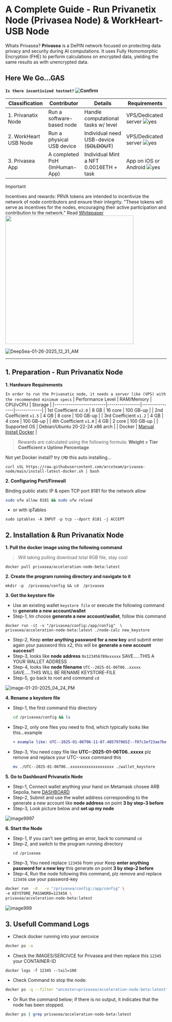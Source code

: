 # A Complete Guide - Run Privanetix Node (Privasea Node) & WorkHeart-USB Node

Whats Privasea? **Privasea** is a DePIN network focused on protecting data privacy and security during AI computations. It uses Fully Homomorphic Encryption (FHE) to perform calculations on encrypted data, yielding the same results as with unencrypted data.

## Here We Go...GAS 
**`Is there incentivized testnet?` ![Confirm](https://img.shields.io/badge/confirm-yes-brightgreen)**

| Classification                   | Contributor                    | Details                              | Requirements                  |
|----------------------------------|--------------------------------|--------------------------------------|-------------------------------|
| 1. Privanatix Node               | Run a software-based node      | Handle computational tasks w/ level      | VPS/Dedicated server ![yes](https://img.shields.io/badge/yes-brightgreen)  |
| 2. WorkHeart USB Node            | Run a physical USB device      | Individual need USB-device (~~SOLDOUT~~) | VPS/Dedicated server ![yes](https://img.shields.io/badge/yes-brightgreen)  |
| 3. Privasea App                  | A completed PoH (ImHuman-App)  | Individual Mint a NFT 0.0016ETH + task   | App on iOS or Android ![yes](https://img.shields.io/badge/yes-brightgreen) |

> [!IMPORTANT]
> Incentives and rewards: PRVA tokens are intended to incentivize the network of node contributors and ensure their integrity. "These tokens will serve as incentives for the nodes, encouraging their active participation and contribution to the network." Read [Whitepaper](https://privasea.ai/whitepaper)  <img src="https://github.com/user-attachments/assets/8dd49f17-867a-40f2-a6da-aa9ce564db74" width="400">

![DeepSea-01-26-2025_12_31_AM](https://github.com/user-attachments/assets/81a4ff84-a89f-4ef9-99cc-078bfde7bdee)

---

## 1. Preparation - Run Privanatix Node
**1. Hardware Requirements**

`In order to run the Privanatix node, it needs a server like (VPS) with the recommended minimum specs`
| Performance Level       | RAM/Memory     | CPU/vCPU       | Storage     |
|-------------------------|----------------|----------------|-------------|
| 1st Coefficient `x2.0`  | 8 GB           | 16 core        | 100 GB-up   | 
| 2nd Coefficient `x1.5`  | 4 GB           | 8 core         | 100 GB-up   |
| 3rd Coefficient `x1.2`  | 4 GB           | 4 core         | 100 GB-up   | 
| 4th Coefficient `x1.0`  | 4 GB           | 2 core         | 100 GB-up   | 
| Supported OS            | Debian/Ubuntu 20-22-24 x86 arch |
| Docker                  | [Manual Install Docker](https://docs.docker.com/engine/install/ubuntu/#install-using-the-repository) |

> Rewards are calculated using the following formula: **Weight = Tier Coefficient x Uptime Percentage**

Not yet Docker install? try `CMD` this auto installing...
```
curl sSL https://raw.githubusercontent.com/arcxteam/privasea-node/main/install-latest-docker.sh | bash
```
**2. Configuring Port/Firewall**

Binding public static IP & open TCP port 8181 for the network allow

```bash
sudo ufw allow 8181 && sudo ufw reload
```
- or with ipTables
```
sudo iptables -A INPUT -p tcp --dport 8181 -j ACCEPT
```

## 2. Installation & Run Privanatix Node

**1. Pull the docker image using the following command**

> Will taking pulling download total 9GB file, stay cool

```
docker pull privasea/acceleration-node-beta:latest
```
**2. Create the program running directory and navigate to it**

```
mkdir -p  /privasea/config && cd  /privasea
```
**3. Get the keystore file**

- Use an existing wallet `keystore file` or execute the following command to **generate a new account/wallet**
- Step-1, Im choose **generate a new account/wallet**, follow this command

```
docker run -it -v "/privasea/config:/app/config"  \
privasea/acceleration-node-beta:latest ./node-calc new_keystore
```
- Step-2, Keep **enter anything password for a new key** and submit enter again your password this x2, this will be **generate a new account success!!**
- Step-3, looks like **node address** `0x123456789xxxxxx` SAVE.....THIS A YOUR WALLET ADDRESS
- Step-4, looks like **node filename** `UTC--2025-01-06T06..xxxxx` SAVE.....THIS WILL BE RENAME KEYSTORE-FILE
- Step-5, go back to root and command `cd`

![image-01-20-2025_04_24_PM](https://github.com/user-attachments/assets/25cce29b-8b93-4bc5-a06d-5089b0ca8e8b)

**4. Rename a keystore file**

- Step-1, the first command this directory
  ```bash
  cd /privasea/config && ls
  ```
- Step-2, only one files you need to find, which typically looks like this...example
  ```diff
  + example like: UTC--2025-01-06T06-11-07.485797065Z--f07c3ef23ae7beb8cd8ba5ff546e35fd4b332b34
  ```
- Step-3, You need copy file like **UTC--2025-01-06T06..xxxxx** plz remove and replace your UTC--xxxx command this
     ```bash
     mv ./UTC--2025-01-06T06..xxxxxxxxxxxxxxxxxxx ./wallet_keystore
     ```

**5. Go to Dashboard Privanatix Node**

- Step-1, Connect wallet anything your hand on Metamask chosee ARB Sepolia, here [DASHBOARD](https://deepsea-beta.privasea.ai/privanetixNode)
- Step-2, Submit and use the wallet address corresponding to the generate a new account like **node address** on point **3 by step-3 before**
- Step-3, Look picture below and **set up my node**

![image9997](https://github.com/user-attachments/assets/80f07287-7b89-461b-ac73-6ef5eb60eb45)

**6. Start the Node**

- Step-1, If you can't see getting an error, back to command `cd`
- Step-2, and switch to the program running directory
  ```
  cd /privasea
  ```
- Step-3, You need replace `123456` from your Keep **enter anything password for a new key** this generate on point **3 by step-2 before**
- Step-4, Run the node following this command, plz remove and replace `123456` use your password-key
```bash
docker run  -d   -v "/privasea/config:/app/config" \
-e KEYSTORE_PASSWORD=123456 \
privasea/acceleration-node-beta:latest
```

![image999](https://github.com/user-attachments/assets/b9af68c1-c7b0-42ba-99ed-c7e155d6764e)

## 3. Usefull Command Logs

- Check docker running into your sercvice
```bash
docker ps -a
```

- Check the IMAGES/SERCIVCE for Privasea and then replace this `12345` your CONTAINER-ID
```
docker logs -f 12345 --tail=100
```

- Check Command to stop the node:
```bash
docker ps -q --filter "ancestor=privasea/acceleration-node-beta:latest" | xargs --no-run-if-empty docker stop
```
- Or Run the command below; if there is no output, it indicates that the node has been stopped.
```bash
docker ps | grep privasea/acceleration-node-beta:latest
```
